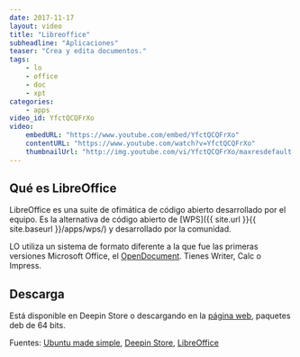 ```yaml
---
date: 2017-11-17
layout: video
title: "Libreoffice"
subheadline: "Aplicaciones"
teaser: "Crea y edita documentos."
tags:
    - lo
    - office
    - doc
    - xpt
categories:
    - apps
video_id: YfctQCQFrXo
video:
    embedURL: "https://www.youtube.com/embed/YfctQCQFrXo"
    contentURL: "https://www.youtube.com/watch?v=YfctQCQFrXo"
    thumbnailUrl: "http://img.youtube.com/vi/YfctQCQFrXo/maxresdefault.jpg"
---
```

<!--more-->

## Qué es LibreOffice

LibreOffice es una suite de ofimática de código abierto desarrollado por el equipo. Es la alternativa de código abierto de [WPS]({{ site.url }}{{ site.baseurl }}/apps/wps/) y desarrollado por la comunidad.

LO utiliza un sistema de formato diferente a la que fue las primeras versiones Microsoft Office, el [OpenDocument](https://es.wikipedia.org/wiki/OpenDocument). Tienes Writer, Calc o Impress.

## Descarga

Está disponible en Deepin Store o descargando en la [página web](https://es.libreoffice.org/descarga/libreoffice-estable/), paquetes deb de 64 bits.

Fuentes: [Ubuntu made simple](https://www.youtube.com/channel/UCBsltZiJ0ACdbizilpCqscA), [Deepin Store](http://appstore.deepin.org/app/libreoffice), [LibreOffice](https://es.libreoffice.org/)
